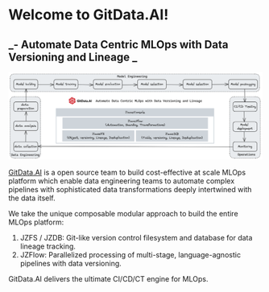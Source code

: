 # Welcome to GitData.AI!
## _- Automate Data Centric MLOps with Data Versioning and Lineage _

![GitData.AI Architecture](../profile/gitdataai-architecture.png)

[GitData.AI](https://gitdata.ai) is a open source team to build cost-effective at scale MLOps platform which enable data engineering teams to automate complex pipelines with sophisticated data transformations deeply intertwined with the data itself. 

We take the unique composable modular approach to build the entire MLOps platform: 
1. JZFS / JZDB: Git-like version control filesystem and database for data lineage tracking. 
2. JZFlow: Parallelized processing of multi-stage, language-agnostic pipelines with data versioning.

GitData.AI delivers the ultimate CI/CD/CT engine for MLOps.
